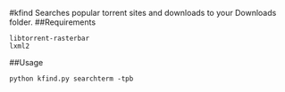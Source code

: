 #kfind
Searches popular torrent sites and downloads to your Downloads folder.
##Requirements
```
libtorrent-rasterbar
lxml2
```
##Usage
```
python kfind.py searchterm -tpb
```
